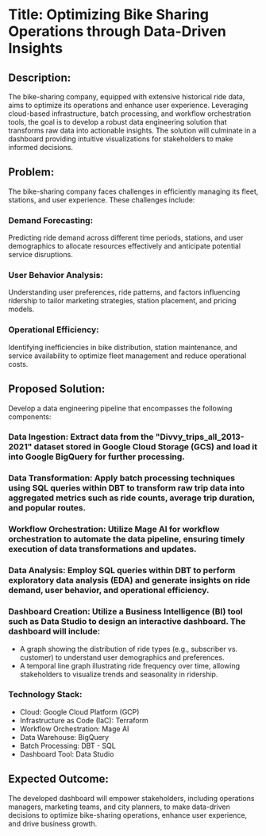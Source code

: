 # Title: Optimizing Bike Sharing Operations through Data-Driven Insights

## Description:

The bike-sharing company, equipped with extensive historical ride data, aims to optimize its operations and enhance user experience. Leveraging cloud-based infrastructure, batch processing, and workflow orchestration tools, the goal is to develop a robust data engineering solution that transforms raw data into actionable insights. The solution will culminate in a dashboard providing intuitive visualizations for stakeholders to make informed decisions.

## Problem:
The bike-sharing company faces challenges in efficiently managing its fleet, stations, and user experience. These challenges include:

### Demand Forecasting:
Predicting ride demand across different time periods, stations, and user demographics to allocate resources effectively and anticipate potential service disruptions.

### User Behavior Analysis: 
Understanding user preferences, ride patterns, and factors influencing ridership to tailor marketing strategies, station placement, and pricing models.

### Operational Efficiency: 
Identifying inefficiencies in bike distribution, station maintenance, and service availability to optimize fleet management and reduce operational costs.

## Proposed Solution:
Develop a data engineering pipeline that encompasses the following components:

### Data Ingestion: Extract data from the "Divvy_trips_all_2013-2021" dataset stored in Google Cloud Storage (GCS) and load it into Google BigQuery for further processing.

### Data Transformation: Apply batch processing techniques using SQL queries within DBT to transform raw trip data into aggregated metrics such as ride counts, average trip duration, and popular routes.

### Workflow Orchestration: Utilize Mage AI for workflow orchestration to automate the data pipeline, ensuring timely execution of data transformations and updates.

### Data Analysis: Employ SQL queries within DBT to perform exploratory data analysis (EDA) and generate insights on ride demand, user behavior, and operational efficiency.

### Dashboard Creation: Utilize a Business Intelligence (BI) tool such as Data Studio to design an interactive dashboard. The dashboard will include:

- A graph showing the distribution of ride types (e.g., subscriber vs. customer) to understand user demographics and preferences.
- A temporal line graph illustrating ride frequency over time, allowing stakeholders to visualize trends and seasonality in ridership.

### Technology Stack:

- Cloud: Google Cloud Platform (GCP)
- Infrastructure as Code (IaC): Terraform
- Workflow Orchestration: Mage AI
- Data Warehouse: BigQuery
- Batch Processing: DBT - SQL
- Dashboard Tool: Data Studio

## Expected Outcome:

The developed dashboard will empower stakeholders, including operations managers, marketing teams, and city planners, to make data-driven decisions to optimize bike-sharing operations, enhance user experience, and drive business growth.
